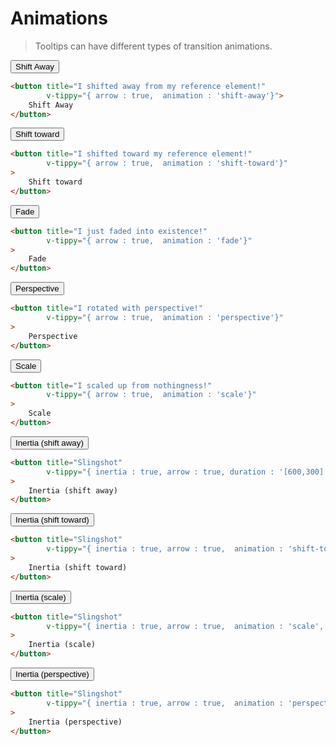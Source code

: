 # Animations
> Tooltips can have different types of transition animations.

<animations-table-v2/>


<vue-code>
<div slot="demo">
<button class="btn mt-2 mb-2" 
            title="I shifted away from my reference element!" 
            v-tippy="{ arrow : true,  animation : 'shift-away'}"
    >
        Shift Away
    </button>
</div>
<div slot="code">

```html
<button title="I shifted away from my reference element!"
        v-tippy="{ arrow : true,  animation : 'shift-away'}">
    Shift Away
</button>
```
</div>
</vue-code>


<vue-code>
<div slot="demo">
<button class="btn mt-2 mb-2" 
            title="I shifted toward my reference element!" 
            v-tippy="{ arrow : true,  animation : 'shift-toward'}"
    >
        Shift toward
    </button>
</div>
<div slot="code">

```html
<button title="I shifted toward my reference element!" 
        v-tippy="{ arrow : true,  animation : 'shift-toward'}"
>
    Shift toward
</button>
```
</div>
</vue-code>


<vue-code>
<div slot="demo">
 <button class="btn mt-2 mb-2" 
           title="I just faded into existence!"
            v-tippy="{ arrow : true,  animation : 'fade'}"
    >
        Fade
    </button>
</div>
<div slot="code">

```html
<button title="I just faded into existence!" 
        v-tippy="{ arrow : true,  animation : 'fade'}"
>
    Fade
</button>
```
</div>
</vue-code>



<vue-code>
<div slot="demo">
<button class="btn mt-2 mb-2" 
            title="I rotated with perspective!" 
            v-tippy="{ arrow : true,  animation : 'perspective'}"
    >
        Perspective
    </button>
</div>
<div slot="code">

```html
<button title="I rotated with perspective!" 
        v-tippy="{ arrow : true,  animation : 'perspective'}"
>
    Perspective
</button>
```
</div>
</vue-code>


<vue-code>
<div slot="demo">
<button class="btn mt-2 mb-2" 
            title="I scaled up from nothingness!" 
            v-tippy="{ arrow : true,  animation : 'scale'}"
    >
        Scale
    </button>
</div>
<div slot="code">

```html
<button title="I scaled up from nothingness!" 
        v-tippy="{ arrow : true,  animation : 'scale'}"
>
    Scale
</button>
```
</div>
</vue-code>


<vue-code>
<div slot="demo">
 <button class="btn mt-2 mb-2" 
            title="Slingshot" 
            v-tippy="{ inertia : true, arrow : true,  duration : '[600,300]'}"
    >
        Inertia (shift away)
    </button>
</div>
<div slot="code">

```html
<button title="Slingshot" 
        v-tippy="{ inertia : true, arrow : true, duration : '[600,300]'}"
>
    Inertia (shift away)
</button>
```
</div>
</vue-code>

<vue-code>
<div slot="demo">
  <button class="btn mt-2 mb-2" 
            title="Slingshot" 
            v-tippy="{ inertia : true, arrow : true,  animation : 'shift-toward', duration : '[600,300]'}"
    >
        Inertia (shift toward)
    </button>

</div>
<div slot="code">

```html
<button title="Slingshot" 
        v-tippy="{ inertia : true, arrow : true,  animation : 'shift-toward', duration : '[600,300]'}"
>
    Inertia (shift toward)
</button>
```
</div>
</vue-code>


<vue-code>
<div slot="demo">
    <button class="btn mt-2 mb-2" 
            title="Slingshot" 
            v-tippy="{ inertia : true, arrow : true,  animation : 'scale', duration : '[600,300]'}"
    >
        Inertia (scale)
    </button>
</div>
<div slot="code">

```html
<button title="Slingshot" 
        v-tippy="{ inertia : true, arrow : true,  animation : 'scale', duration : '[600,300]'}"
>
    Inertia (scale)
</button>
```
</div>
</vue-code>

<vue-code>
<div slot="demo">
   <button class="btn mt-2 mb-2" 
            title="Slingshot" 
            v-tippy="{ inertia : true, arrow : true,  animation : 'perspective', duration : '[600,300]'}"
    >
        Inertia (perspective)
    </button>
</div>
<div slot="code">

```html
<button title="Slingshot" 
        v-tippy="{ inertia : true, arrow : true,  animation : 'perspective', duration : '[600,300]'}"
>
    Inertia (perspective)
</button>
```
</div>
</vue-code>